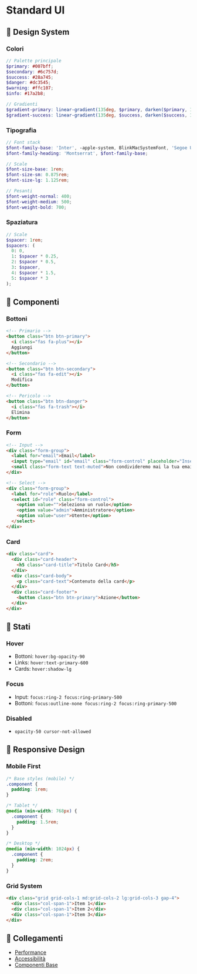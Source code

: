 # Standard UI

## 🎨 Design System

### Colori
```scss
// Palette principale
$primary: #007bff;
$secondary: #6c757d;
$success: #28a745;
$danger: #dc3545;
$warning: #ffc107;
$info: #17a2b8;

// Gradienti
$gradient-primary: linear-gradient(135deg, $primary, darken($primary, 10%));
$gradient-success: linear-gradient(135deg, $success, darken($success, 10%));
```

### Tipografia
```scss
// Font stack
$font-family-base: 'Inter', -apple-system, BlinkMacSystemFont, 'Segoe UI', Roboto, sans-serif;
$font-family-heading: 'Montserrat', $font-family-base;

// Scale
$font-size-base: 1rem;
$font-size-sm: 0.875rem;
$font-size-lg: 1.125rem;

// Pesanti
$font-weight-normal: 400;
$font-weight-medium: 500;
$font-weight-bold: 700;
```

### Spaziatura
```scss
// Scale
$spacer: 1rem;
$spacers: (
  0: 0,
  1: $spacer * 0.25,
  2: $spacer * 0.5,
  3: $spacer,
  4: $spacer * 1.5,
  5: $spacer * 3
);
```

## 📱 Componenti

### Bottoni
```html
<!-- Primario -->
<button class="btn btn-primary">
  <i class="fas fa-plus"></i>
  Aggiungi
</button>

<!-- Secondario -->
<button class="btn btn-secondary">
  <i class="fas fa-edit"></i>
  Modifica
</button>

<!-- Pericolo -->
<button class="btn btn-danger">
  <i class="fas fa-trash"></i>
  Elimina
</button>
```

### Form
```html
<!-- Input -->
<div class="form-group">
  <label for="email">Email</label>
  <input type="email" id="email" class="form-control" placeholder="Inserisci email">
  <small class="form-text text-muted">Non condivideremo mai la tua email</small>
</div>

<!-- Select -->
<div class="form-group">
  <label for="role">Ruolo</label>
  <select id="role" class="form-control">
    <option value="">Seleziona un ruolo</option>
    <option value="admin">Amministratore</option>
    <option value="user">Utente</option>
  </select>
</div>
```

### Card
```html
<div class="card">
  <div class="card-header">
    <h5 class="card-title">Titolo Card</h5>
  </div>
  <div class="card-body">
    <p class="card-text">Contenuto della card</p>
  </div>
  <div class="card-footer">
    <button class="btn btn-primary">Azione</button>
  </div>
</div>
```

## 🎨 Stati

### Hover
- Bottoni: `hover:bg-opacity-90`
- Links: `hover:text-primary-600`
- Cards: `hover:shadow-lg`

### Focus
- Input: `focus:ring-2 focus:ring-primary-500`
- Bottoni: `focus:outline-none focus:ring-2 focus:ring-primary-500`

### Disabled
- `opacity-50 cursor-not-allowed`

## 📱 Responsive Design

### Mobile First
```css
/* Base styles (mobile) */
.component {
  padding: 1rem;
}

/* Tablet */
@media (min-width: 768px) {
  .component {
    padding: 1.5rem;
  }
}

/* Desktop */
@media (min-width: 1024px) {
  .component {
    padding: 2rem;
  }
}
```

### Grid System
```html
<div class="grid grid-cols-1 md:grid-cols-2 lg:grid-cols-3 gap-4">
  <div class="col-span-1">Item 1</div>
  <div class="col-span-1">Item 2</div>
  <div class="col-span-1">Item 3</div>
</div>
```

## 🔗 Collegamenti
- [Performance](./performance.md)
- [Accessibilità](./accessibility.md)
- [Componenti Base](../base-components.md) 